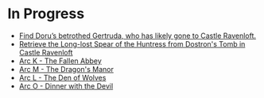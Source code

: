 # In Progress
- [Find Doru’s betrothed Gertruda, who has likely gone to Castle Ravenloft.]()
- [Retrieve the Long-lost Spear of the Huntress from Dostron's Tomb in Castle Ravenloft](https://skroxiousdm.github.io/SkroxiousDM/simple-quest/quests/journalentry.dy942buxabf1v2et/journalentry.dy942buxabf1v2et.journalentrypage.avilgknx3gkzgiu2)
- [Arc K - The Fallen Abbey](https://skroxiousdm.github.io/SkroxiousDM/simple-quest/quests/journalentry.dy942buxabf1v2et/journalentry.dy942buxabf1v2et.journalentrypage.o39lyr9ytgvhmvmb)
- [Arc M - The Dragon's Manor](https://skroxiousdm.github.io/SkroxiousDM/simple-quest/quests/journalentry.dy942buxabf1v2et/journalentry.dy942buxabf1v2et.journalentrypage.4ink64rcmfhrvxsk)
- [Arc L - The Den of Wolves](https://skroxiousdm.github.io/SkroxiousDM/simple-quest/quests/journalentry.dy942buxabf1v2et/journalentry.dy942buxabf1v2et.journalentrypage.9dtw2n1ykokskdbt)
- [Arc O - Dinner with the Devil](https://skroxiousdm.github.io/SkroxiousDM/simple-quest/quests/journalentry.dy942buxabf1v2et/journalentry.dy942buxabf1v2et.journalentrypage.tq11tgmyzy0kiuqw)

<!-- This is commented out. 
- [Arc P - Ravenloft Heist](https://skroxiousdm.github.io/SkroxiousDM/simple-quest/quests/journalentry.dy942buxabf1v2et/journalentry.dy942buxabf1v2et.journalentrypage.2tqim32vrf7mrbjc)
- [Arc Q - Shining Beacon](https://skroxiousdm.github.io/SkroxiousDM/simple-quest/quests/journalentry.dy942buxabf1v2et/journalentry.dy942buxabf1v2et.journalentrypage.serve6jonmpljf8w)
- [Arc R - Trials of the Mountains](https://skroxiousdm.github.io/SkroxiousDM/simple-quest/quests/journalentry.dy942buxabf1v2et/journalentry.dy942buxabf1v2et.journalentrypage.9kfdexhbsbosazpf)
- [Arc S - A Sword of Sunlight](https://skroxiousdm.github.io/SkroxiousDM/simple-quest/quests/journalentry.dy942buxabf1v2et/journalentry.dy942buxabf1v2et.journalentrypage.7eqkom6krbs4vp7l)
- [Arc T - Dreams of Dawn]()

-->
